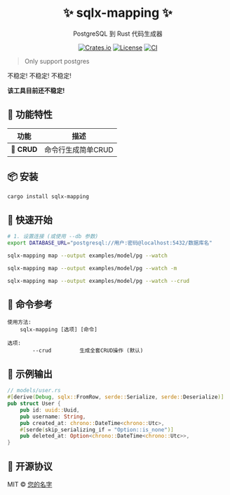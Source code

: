 <div align="center">
  <h1>✨ sqlx-mapping ✨</h1>
  <p>PostgreSQL 到 Rust 代码生成器</p>

[![Crates.io](https://img.shields.io/crates/v/creator-sqlx?style=for-the-badge&logo=rust)](https://crates.io/crates/creator-sqlx)
[![License](https://img.shields.io/badge/license-MIT-blue?style=for-the-badge)](https://opensource.org/licenses/MIT)
[![CI](https://img.shields.io/github/actions/workflow/status/your-repo/creator-sqlx/rust.yml?style=for-the-badge&logo=github)](https://github.com/your-repo/creator-sqlx/actions)
</div>

> Only support postgres

不稳定!
不稳定!
不稳定!

**该工具目前还不稳定!**

## 🚀 功能特性

| 功能            | 描述                |
|---------------|-------------------|
| 🔄 **CRUD** | 命令行生成简单CRUD       |


## 📦 安装

```bash
cargo install sqlx-mapping
```

## 🏁 快速开始

```bash
# 1. 设置连接 (或使用 --db 参数)
export DATABASE_URL="postgresql://用户:密码@localhost:5432/数据库名"

sqlx-mapping map --output examples/model/pg --watch

sqlx-mapping map --output examples/model/pg --watch -m

sqlx-mapping map --output examples/model/pg --watch --crud
```

## 📜 命令参考

```text
使用方法:
    sqlx-mapping [选项] [命令]

选项:
        --crud         生成全套CRUD操作 (默认)

```


## 🎯 示例输出

```rust
// models/user.rs
#[derive(Debug, sqlx::FromRow, serde::Serialize, serde::Deserialize)]
pub struct User {
    pub id: uuid::Uuid,
    pub username: String,
    pub created_at: chrono::DateTime<chrono::Utc>,
    #[serde(skip_serializing_if = "Option::is_none")]
    pub deleted_at: Option<chrono::DateTime<chrono::Utc>>,
}
```


## 📄 开源协议

MIT © [您的名字](https://github.com/your-repo)